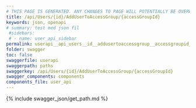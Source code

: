 ```yaml
---
# THIS PAGE IS GENERATED. ANY CHANGES TO PAGE WILL POTENTIALLY BE OVERWRITTEN.
title: /api/Users/{id}/AddUserToAccessGroup/{accessGroupId}
keywords: json, openapi
# summary: test med json fil
 #sidebars: 
 # - name: user_api_sidebar
permalink: userapi__api_users__id__addusertoaccessgroup__accessgroupid_.html
folder: swagger
toc: false
swaggerfile: userapi
swaggerpath: paths
swaggerkey: /api/Users/{id}/AddUserToAccessGroup/{accessGroupId}
swagger_components: components
components_file: user_api
---
```

{% include swagger_json/get_path.md %}
